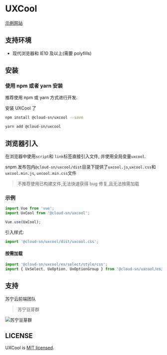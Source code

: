 # UXCool

[示例网站](http://uxcool.suning.com/)

## 支持环境

- 现代浏览器和 IE10 及以上(需要 polyfills)

## 安装

### 使用 npm 或者 yarn 安装

推荐使用 npm 或 yarn 方式进行开发.

安装 UXCool 了

```bash
npm install @cloud-sn/uxcool --save
```

```bash
yarn add @cloud-sn/uxcool
```

## 浏览器引入

在浏览器中使用`script`和 `link`标签直接引入文件, 并使用全局变量`uxcool`.

snpm 发布包内`@cloud-sn/uxcool/dist`目录下提供了`uxcool.js`,`uxcool.css`和`uxcool.min.js`, `uxcool.min.css`文件

> 不推荐使用已构建文件,无法快速获得 bug 修复,且无法按需加载

### 示例

```javascript
import Vue from 'vue';
import UxCool from '@cloud-sn/uxcool';

Vue.use(UxCool);
```

引入样式:

```javascript
import '@cloud-sn/uxcool/dist/uxcool.css';
```

#### 按需加载

```javascript
import '@cloud-sn/uxcool/es/select/style/css';
import { UxSelect, UxOption, UxOptionGroup } from '@cloud-sn/uxcool/es/select';
```

## 支持

苏宁云前端团队

> 苏宁豆芽群

![苏宁豆芽群](https://github.com/cloud-sn/uxcool/blob/master/static/uxcool.png)



## LICENSE

UXCool is [MIT licensed](https://github.com/cloud-sn/uxcool/blob/master/LICENSE).
